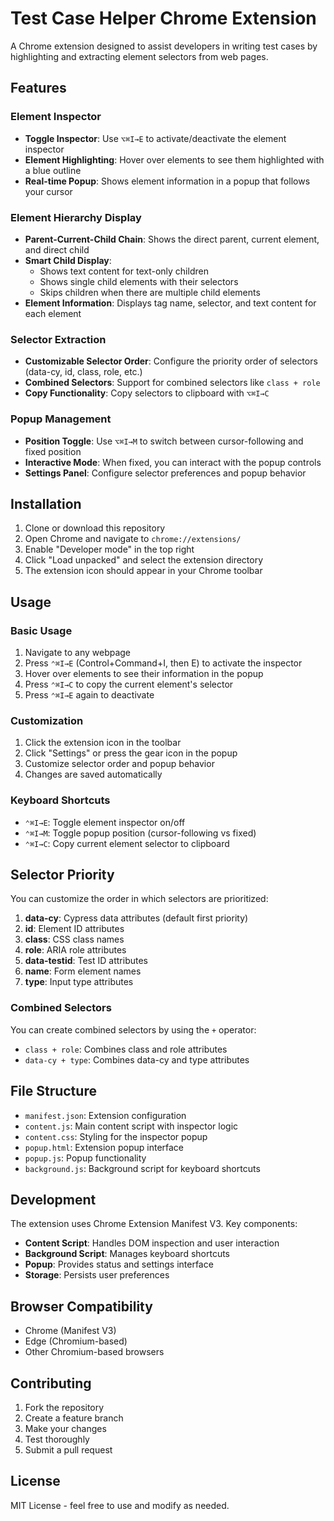 # Test Case Helper Chrome Extension

A Chrome extension designed to assist developers in writing test cases by highlighting and extracting element selectors from web pages.

## Features

### Element Inspector
- **Toggle Inspector**: Use `⌥⌘I→E` to activate/deactivate the element inspector
- **Element Highlighting**: Hover over elements to see them highlighted with a blue outline
- **Real-time Popup**: Shows element information in a popup that follows your cursor

### Element Hierarchy Display
- **Parent-Current-Child Chain**: Shows the direct parent, current element, and direct child
- **Smart Child Display**: 
  - Shows text content for text-only children
  - Shows single child elements with their selectors
  - Skips children when there are multiple child elements
- **Element Information**: Displays tag name, selector, and text content for each element

### Selector Extraction
- **Customizable Selector Order**: Configure the priority order of selectors (data-cy, id, class, role, etc.)
- **Combined Selectors**: Support for combined selectors like `class + role`
- **Copy Functionality**: Copy selectors to clipboard with `⌥⌘I→C`

### Popup Management
- **Position Toggle**: Use `⌥⌘I→M` to switch between cursor-following and fixed position
- **Interactive Mode**: When fixed, you can interact with the popup controls
- **Settings Panel**: Configure selector preferences and popup behavior

## Installation

1. Clone or download this repository
2. Open Chrome and navigate to `chrome://extensions/`
3. Enable "Developer mode" in the top right
4. Click "Load unpacked" and select the extension directory
5. The extension icon should appear in your Chrome toolbar

## Usage

### Basic Usage
1. Navigate to any webpage
2. Press `⌃⌘I→E` (Control+Command+I, then E) to activate the inspector
3. Hover over elements to see their information in the popup
4. Press `⌃⌘I→C` to copy the current element's selector
5. Press `⌃⌘I→E` again to deactivate

### Customization
1. Click the extension icon in the toolbar
2. Click "Settings" or press the gear icon in the popup
3. Customize selector order and popup behavior
4. Changes are saved automatically

### Keyboard Shortcuts
- `⌃⌘I→E`: Toggle element inspector on/off
- `⌃⌘I→M`: Toggle popup position (cursor-following vs fixed)
- `⌃⌘I→C`: Copy current element selector to clipboard

## Selector Priority

You can customize the order in which selectors are prioritized:

1. **data-cy**: Cypress data attributes (default first priority)
2. **id**: Element ID attributes
3. **class**: CSS class names
4. **role**: ARIA role attributes
5. **data-testid**: Test ID attributes
6. **name**: Form element names
7. **type**: Input type attributes

### Combined Selectors

You can create combined selectors by using the `+` operator:
- `class + role`: Combines class and role attributes
- `data-cy + type`: Combines data-cy and type attributes

## File Structure

- `manifest.json`: Extension configuration
- `content.js`: Main content script with inspector logic
- `content.css`: Styling for the inspector popup
- `popup.html`: Extension popup interface
- `popup.js`: Popup functionality
- `background.js`: Background script for keyboard shortcuts

## Development

The extension uses Chrome Extension Manifest V3. Key components:

- **Content Script**: Handles DOM inspection and user interaction
- **Background Script**: Manages keyboard shortcuts
- **Popup**: Provides status and settings interface
- **Storage**: Persists user preferences

## Browser Compatibility

- Chrome (Manifest V3)
- Edge (Chromium-based)
- Other Chromium-based browsers

## Contributing

1. Fork the repository
2. Create a feature branch
3. Make your changes
4. Test thoroughly
5. Submit a pull request

## License

MIT License - feel free to use and modify as needed.